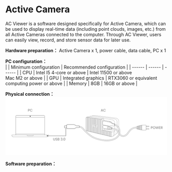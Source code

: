 # Active Camera  

AC Viewer is a software designed specifically for Active Camera, which can be used to display real-time data (including point clouds, images, etc.) from all Active Cameras connected to the computer. Through AC Viewer, users can easily view, record, and store sensor data for later use.  

**Hardware preparation：** Active Camera x 1, power cable, data cable, PC x 1

**PC configuration：**  
|    | Minimum configuration  | Recommended configuration |
| ------ | ------ | ------ |
| CPU | Intel I5 4-core or above | Intel 11500 or above <br> Mac M2 or above |
| GPU | Integrated graphics | RTX3060 or equivalent computing power or above |
| Memory | 8GB | 16GB or above |

**Physical connection：**
![图片alt](../image/output.png)  

**Software preparation：**  

